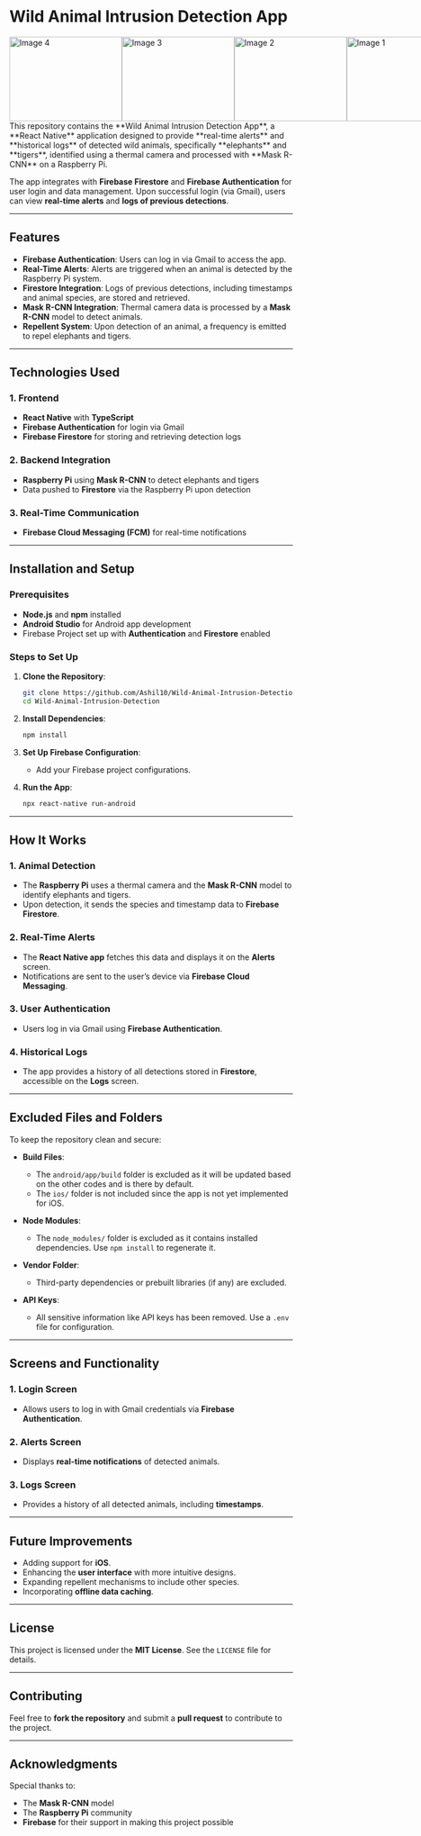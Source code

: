 # **Wild Animal Intrusion Detection App**
<div style="display: flex; justify-content: space-between;">
    <img src="https://github.com/user-attachments/assets/023c1778-2dcd-47bc-8f14-4af26f3c83a2" alt="Image 4" style="width: 200px; height: 150px; object-fit: cover;"/>
    <img src="https://github.com/user-attachments/assets/393b43be-17f9-4874-9768-871038c36b7d" alt="Image 3" style="width: 200px; height: 150px; object-fit: cover;"/>
    <img src="https://github.com/user-attachments/assets/b3588a2a-f13b-4993-8963-90d3460791aa" alt="Image 2" style="width: 200px; height: 150px; object-fit: cover;"/>
    <img src="https://github.com/user-attachments/assets/af4ee141-0cb9-460b-9409-3db409e763eb" alt="Image 1" style="width: 200px; height: 150px; object-fit: cover;"/>
</div>
This repository contains the **Wild Animal Intrusion Detection App**, a **React Native** application designed to provide **real-time alerts** and **historical logs** of detected wild animals, specifically **elephants** and **tigers**, identified using a thermal camera and processed with **Mask R-CNN** on a Raspberry Pi.

The app integrates with **Firebase Firestore** and **Firebase Authentication** for user login and data management. Upon successful login (via Gmail), users can view **real-time alerts** and **logs of previous detections**.

---

## **Features**
- **Firebase Authentication**: Users can log in via Gmail to access the app.  
- **Real-Time Alerts**: Alerts are triggered when an animal is detected by the Raspberry Pi system.  
- **Firestore Integration**: Logs of previous detections, including timestamps and animal species, are stored and retrieved.  
- **Mask R-CNN Integration**: Thermal camera data is processed by a **Mask R-CNN** model to detect animals.  
- **Repellent System**: Upon detection of an animal, a frequency is emitted to repel elephants and tigers.  

---

## **Technologies Used**

### **1. Frontend**
- **React Native** with **TypeScript**  
- **Firebase Authentication** for login via Gmail  
- **Firebase Firestore** for storing and retrieving detection logs  

### **2. Backend Integration**
- **Raspberry Pi** using **Mask R-CNN** to detect elephants and tigers  
- Data pushed to **Firestore** via the Raspberry Pi upon detection  

### **3. Real-Time Communication**
- **Firebase Cloud Messaging (FCM)** for real-time notifications  

---

## **Installation and Setup**

### **Prerequisites**
- **Node.js** and **npm** installed  
- **Android Studio** for Android app development  
- Firebase Project set up with **Authentication** and **Firestore** enabled  

### **Steps to Set Up**
1. **Clone the Repository**:
    ```bash
    git clone https://github.com/Ashil10/Wild-Animal-Intrusion-Detection.git  
    cd Wild-Animal-Intrusion-Detection
    ```  
2. **Install Dependencies**:  
    ```bash
    npm install
    ```  
3. **Set Up Firebase Configuration**:  
    - Add your Firebase project configurations.  

4. **Run the App**:  
    ```bash
    npx react-native run-android
    ```  

---

## **How It Works**

### **1. Animal Detection**
- The **Raspberry Pi** uses a thermal camera and the **Mask R-CNN** model to identify elephants and tigers.  
- Upon detection, it sends the species and timestamp data to **Firebase Firestore**.  

### **2. Real-Time Alerts**
- The **React Native app** fetches this data and displays it on the **Alerts** screen.  
- Notifications are sent to the user’s device via **Firebase Cloud Messaging**.  

### **3. User Authentication**
- Users log in via Gmail using **Firebase Authentication**.  

### **4. Historical Logs**
- The app provides a history of all detections stored in **Firestore**, accessible on the **Logs** screen.  

---

## **Excluded Files and Folders**

To keep the repository clean and secure:  
- **Build Files**:
  - The `android/app/build` folder is excluded as it will be updated based on the other codes and is there by default.  
  - The `ios/` folder is not included since the app is not yet implemented for iOS.  

- **Node Modules**:  
  - The `node_modules/` folder is excluded as it contains installed dependencies. Use `npm install` to regenerate it.  

- **Vendor Folder**:  
  - Third-party dependencies or prebuilt libraries (if any) are excluded.  

- **API Keys**:  
  - All sensitive information like API keys has been removed. Use a `.env` file for configuration.  

---

## **Screens and Functionality**

### **1. Login Screen**
- Allows users to log in with Gmail credentials via **Firebase Authentication**.  

### **2. Alerts Screen**
- Displays **real-time notifications** of detected animals.  

### **3. Logs Screen**
- Provides a history of all detected animals, including **timestamps**.  

---

## **Future Improvements**
- Adding support for **iOS**.  
- Enhancing the **user interface** with more intuitive designs.  
- Expanding repellent mechanisms to include other species.  
- Incorporating **offline data caching**.  

---

## **License**

This project is licensed under the **MIT License**. See the `LICENSE` file for details.  

---

## **Contributing**

Feel free to **fork the repository** and submit a **pull request** to contribute to the project.  

---



## **Acknowledgments**

Special thanks to:  
- The **Mask R-CNN** model  
- The **Raspberry Pi** community  
- **Firebase** for their support in making this project possible  
